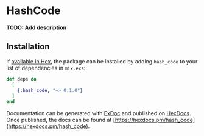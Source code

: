 # HashCode

**TODO: Add description**

## Installation

If [available in Hex](https://hex.pm/docs/publish), the package can be installed
by adding `hash_code` to your list of dependencies in `mix.exs`:

```elixir
def deps do
  [
    {:hash_code, "~> 0.1.0"}
  ]
end
```

Documentation can be generated with [ExDoc](https://github.com/elixir-lang/ex_doc)
and published on [HexDocs](https://hexdocs.pm). Once published, the docs can
be found at [https://hexdocs.pm/hash_code](https://hexdocs.pm/hash_code).

